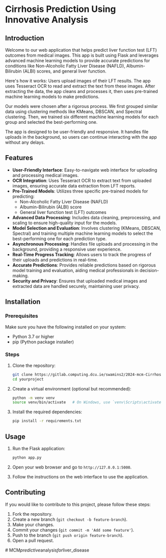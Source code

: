# Cirrhosis Prediction Using Innovative Analysis


## Introduction

Welcome to our web application that helps predict liver function test (LFT) outcomes from medical images. This app is built using Flask and leverages advanced machine learning models to provide accurate predictions for conditions like Non-Alcoholic Fatty Liver Disease (NAFLD), Albumin-Bilirubin (ALBI) scores, and general liver function.

Here's how it works: Users upload images of their LFT results. The app uses Tesseract OCR to read and extract the text from these images. After extracting the data, the app cleans and processes it, then uses pre-trained machine learning models to make predictions.

Our models were chosen after a rigorous process. We first grouped similar data using clustering methods like KMeans, DBSCAN, and Spectral clustering. Then, we trained six different machine learning models for each group and selected the best-performing one.

The app is designed to be user-friendly and responsive. It handles file uploads in the background, so users can continue interacting with the app without any delays.

## Features

- **User-Friendly Interface**: Easy-to-navigate web interface for uploading and processing medical images.
- **OCR Integration**: Uses Tesseract OCR to extract text from uploaded images, ensuring accurate data extraction from LFT reports.
- **Pre-Trained Models**: Utilizes three specific pre-trained models for predicting:
  - Non-Alcoholic Fatty Liver Disease (NAFLD)
  - Albumin-Bilirubin (ALBI) score
  - General liver function test (LFT) outcomes
- **Advanced Data Processing**: Includes data cleaning, preprocessing, and scaling to ensure high-quality input for the models.
- **Model Selection and Evaluation**: Involves clustering (KMeans, DBSCAN, Spectral) and training multiple machine learning models to select the best-performing one for each prediction type.
- **Asynchronous Processing**: Handles file uploads and processing in the background, providing a responsive user experience.
- **Real-Time Progress Tracking**: Allows users to track the progress of their uploads and predictions in real-time.
- **Accurate Predictions**: Provides reliable predictions based on rigorous model training and evaluation, aiding medical professionals in decision-making.
- **Security and Privacy**: Ensures that uploaded medical images and extracted data are handled securely, maintaining user privacy.


## Installation

### Prerequisites

Make sure you have the following installed on your system:

- Python 3.7 or higher
- pip (Python package installer)

### Steps

1. Clone the repository:

    ```bash
    git clone https://gitlab.computing.dcu.ie/swamins2/2024-mcm-Cirrhosis-Prediction.git
    cd yourproject
    ```

2. Create a virtual environment (optional but recommended):

    ```bash
    python -m venv venv
    source venv/bin/activate   # On Windows, use `venv\Scripts\activate`
    ```

3. Install the required dependencies:

    ```bash
    pip install -r requirements.txt
    ```

## Usage

1. Run the Flask application:

    ```bash
    python app.py
    ```

2. Open your web browser and go to `http://127.0.0.1:5000`.

3. Follow the instructions on the web interface to use the application.

## Contributing

If you would like to contribute to this project, please follow these steps:

1. Fork the repository.
2. Create a new branch (`git checkout -b feature-branch`).
3. Make your changes.
4. Commit your changes (`git commit -m 'Add some feature'`).
5. Push to the branch (`git push origin feature-branch`).
6. Open a pull request.

#   M C M _ p r e d i c t i v e _ a n a l y s i s _ f o r _ l i v e r _ d i s e a s e  
 
